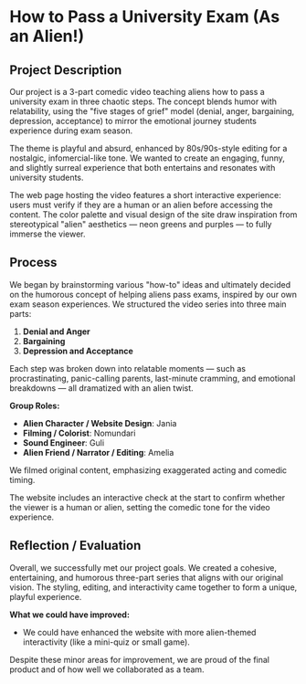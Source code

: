 # How to Pass a University Exam (As an Alien!)

## Project Description
Our project is a 3-part comedic video teaching aliens how to pass a university exam in three chaotic steps. The concept blends humor with relatability, using the "five stages of grief" model (denial, anger, bargaining, depression, acceptance) to mirror the emotional journey students experience during exam season. 

The theme is playful and absurd, enhanced by 80s/90s-style editing for a nostalgic, infomercial-like tone. We wanted to create an engaging, funny, and slightly surreal experience that both entertains and resonates with university students.

The web page hosting the video features a short interactive experience: users must verify if they are a human or an alien before accessing the content. The color palette and visual design of the site draw inspiration from stereotypical "alien" aesthetics — neon greens and purples — to fully immerse the viewer.

## Process
We began by brainstorming various "how-to" ideas and ultimately decided on the humorous concept of helping aliens pass exams, inspired by our own exam season experiences. We structured the video series into three main parts:

1. **Denial and Anger**
2. **Bargaining**
3. **Depression and Acceptance**

Each step was broken down into relatable moments — such as procrastinating, panic-calling parents, last-minute cramming, and emotional breakdowns — all dramatized with an alien twist.

**Group Roles:**
- **Alien Character / Website Design**: Jania
- **Filming / Colorist**: Nomundari
- **Sound Engineer**: Guli
- **Alien Friend / Narrator / Editing**: Amelia

We filmed original content, emphasizing exaggerated acting and comedic timing. 

The website includes an interactive check at the start to confirm whether the viewer is a human or alien, setting the comedic tone for the video experience.

## Reflection / Evaluation
Overall, we successfully met our project goals. We created a cohesive, entertaining, and humorous three-part series that aligns with our original vision. The styling, editing, and interactivity came together to form a unique, playful experience.

**What we could have improved:**
- We could have enhanced the website with more alien-themed interactivity (like a mini-quiz or small game).

Despite these minor areas for improvement, we are proud of the final product and of how well we collaborated as a team.
